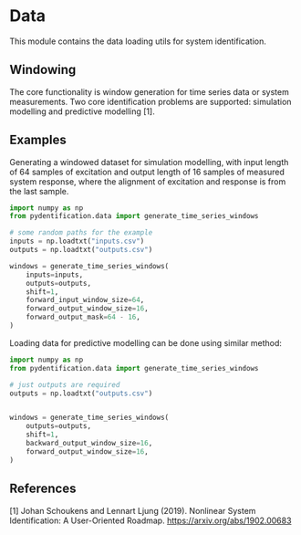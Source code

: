 # Data

This module contains the data loading utils for system identification. 

## Windowing

The core functionality is window generation for time series data or system measurements. Two core identification
problems are supported: simulation modelling and predictive modelling [1]. 

## Examples

Generating a windowed dataset for simulation modelling, with input length of 64 samples of excitation and output length
of 16 samples of measured system response, where the alignment of excitation and response is from the last sample.

```python
import numpy as np
from pydentification.data import generate_time_series_windows

# some random paths for the example 
inputs = np.loadtxt("inputs.csv")
outputs = np.loadtxt("outputs.csv")

windows = generate_time_series_windows(
    inputs=inputs,
    outputs=outputs,
    shift=1,
    forward_input_window_size=64,
    forward_output_window_size=16,
    forward_output_mask=64 - 16,
)
```

Loading data for predictive modelling can be done using similar method:

```python
import numpy as np
from pydentification.data import generate_time_series_windows

# just outputs are required
outputs = np.loadtxt("outputs.csv")


windows = generate_time_series_windows(
    outputs=outputs,
    shift=1,
    backward_output_window_size=16,
    forward_output_window_size=16,
)
```

## References

<a id="1">[1]</a> 
Johan Schoukens and Lennart Ljung (2019). 
Nonlinear System Identification: A User-Oriented Roadmap.
https://arxiv.org/abs/1902.00683
